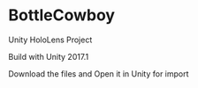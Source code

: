 # BottleCowboy

Unity HoloLens Project

Build with Unity 2017.1


Download the files and Open it in Unity for import
